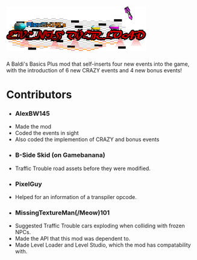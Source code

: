 # <img src="Logo.png" />
A Baldi's Basics Plus mod that self-inserts four new events into the game, with the introduction of 6 new CRAZY events and 4 new bonus events!

# Contributors
* ### AlexBW145
- Made the mod
- Coded the events in sight
- Also coded the implemention of CRAZY and bonus events
* ### B-Side Skid (on Gamebanana)
- Traffic Trouble road assets before they were modified.
* ### PixelGuy
- Helped for an information of a transpiler opcode.
* ### MissingTextureMan(/Meow)101
- Suggested Traffic Trouble cars exploding when colliding with frozen NPCs.
- Made the API that this mod was dependent to.
- Made Level Loader and Level Studio, which the mod has compatability with.